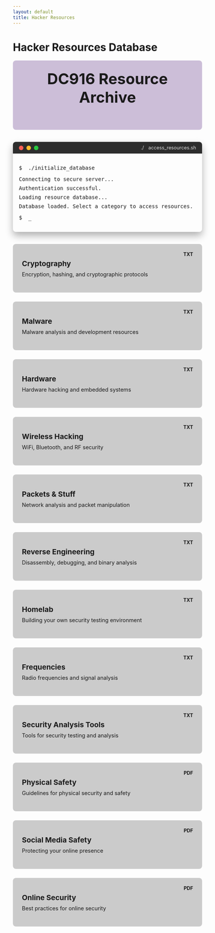 ```yaml
---
layout: default
title: Hacker Resources
---
```


# Hacker Resources Database

<div class="resources-header">
  <div class="resources-logo">
    <i class="fas fa-database"></i> DC916 Resource Archive
  </div>
  <div class="resources-subtitle">
    <span class="typing-effect">Accessing classified materials...</span>
  </div>
</div>

<div class="resource-terminal">
  <div class="terminal-window">
    <div class="terminal-header">
      <div class="terminal-controls">
        <span class="control close"></span>
        <span class="control minimize"></span>
        <span class="control maximize"></span>
      </div>
      <div class="terminal-title">
        <span class="prompt">./</span> access_resources.sh
      </div>
    </div>
    <div class="terminal-content">
      <p><span class="prompt">$</span> <span class="command">./initialize_database</span></p>
      <p class="response">Connecting to secure server...</p>
      <p class="response">Authentication successful.</p>
      <p class="response">Loading resource database...</p>
      <p class="response">Database loaded. Select a category to access resources.</p>
      <p><span class="prompt">$</span> <span class="command blink-cursor">_</span></p>
    </div>
  </div>
</div>

<div class="resource-grid">
  <div class="resource-category" data-category="cryptography">
    <div class="category-icon"><i class="fas fa-key"></i></div>
    <h3>Cryptography</h3>
    <div class="category-description">Encryption, hashing, and cryptographic protocols</div>
    <div class="file-type">TXT</div>
  </div>
  
  <div class="resource-category" data-category="malware">
    <div class="category-icon"><i class="fas fa-bug"></i></div>
    <h3>Malware</h3>
    <div class="category-description">Malware analysis and development resources</div>
    <div class="file-type">TXT</div>
  </div>
  
  <div class="resource-category" data-category="hardware">
    <div class="category-icon"><i class="fas fa-microchip"></i></div>
    <h3>Hardware</h3>
    <div class="category-description">Hardware hacking and embedded systems</div>
    <div class="file-type">TXT</div>
  </div>
  
  <div class="resource-category" data-category="wireless">
    <div class="category-icon"><i class="fas fa-wifi"></i></div>
    <h3>Wireless Hacking</h3>
    <div class="category-description">WiFi, Bluetooth, and RF security</div>
    <div class="file-type">TXT</div>
  </div>
  
  <div class="resource-category" data-category="packets">
    <div class="category-icon"><i class="fas fa-network-wired"></i></div>
    <h3>Packets & Stuff</h3>
    <div class="category-description">Network analysis and packet manipulation</div>
    <div class="file-type">TXT</div>
  </div>
  
  <div class="resource-category" data-category="reverse">
    <div class="category-icon"><i class="fas fa-undo"></i></div>
    <h3>Reverse Engineering</h3>
    <div class="category-description">Disassembly, debugging, and binary analysis</div>
    <div class="file-type">TXT</div>
  </div>
  
  <div class="resource-category" data-category="homelab">
    <div class="category-icon"><i class="fas fa-server"></i></div>
    <h3>Homelab</h3>
    <div class="category-description">Building your own security testing environment</div>
    <div class="file-type">TXT</div>
  </div>
  
  <div class="resource-category" data-category="frequencies">
    <div class="category-icon"><i class="fas fa-broadcast-tower"></i></div>
    <h3>Frequencies</h3>
    <div class="category-description">Radio frequencies and signal analysis</div>
    <div class="file-type">TXT</div>
  </div>
  
  <div class="resource-category" data-category="security-tools">
    <div class="category-icon"><i class="fas fa-tools"></i></div>
    <h3>Security Analysis Tools</h3>
    <div class="category-description">Tools for security testing and analysis</div>
    <div class="file-type">TXT</div>
  </div>
  
  <div class="resource-category" data-category="physical-safety">
    <div class="category-icon"><i class="fas fa-shield-alt"></i></div>
    <h3>Physical Safety</h3>
    <div class="category-description">Guidelines for physical security and safety</div>
    <div class="file-type">PDF</div>
  </div>
  
  <div class="resource-category" data-category="social-media-safety">
    <div class="category-icon"><i class="fas fa-user-shield"></i></div>
    <h3>Social Media Safety</h3>
    <div class="category-description">Protecting your online presence</div>
    <div class="file-type">PDF</div>
  </div>
  
  <div class="resource-category" data-category="online-security">
    <div class="category-icon"><i class="fas fa-lock"></i></div>
    <h3>Online Security</h3>
    <div class="category-description">Best practices for online security</div>
    <div class="file-type">PDF</div>
  </div>
</div>

<div id="resource-modal" class="modal">
  <div class="modal-content">
    <div class="modal-header">
      <h2 id="modal-title">Resource Title</h2>
      <span class="close-modal">&times;</span>
    </div>
    <div class="modal-body">
      <div id="loading-animation">
        <div class="decrypting">
          <span>D</span><span>e</span><span>c</span><span>r</span><span>y</span><span>p</span><span>t</span><span>i</span><span>n</span><span>g</span><span>.</span><span>.</span><span>.</span>
        </div>
      </div>
      <div id="resource-content"></div>
      <div id="pdf-viewer">
        <div class="pdf-info">
          <i class="fas fa-file-pdf"></i>
          <h3 id="pdf-title">PDF Document</h3>
          <a id="pdf-link" href="#" target="_blank" class="download-btn">
            <i class="fas fa-download"></i> Open PDF
          </a>
        </div>
      </div>
    </div>
  </div>
</div>

<style>
/* Resources Header Styles */
.resources-header {
  background: rgba(91, 43, 130, 0.3);
  padding: 1.5rem;
  display: flex;
  flex-direction: column;
  align-items: center;
  border-radius: 8px;
  margin-bottom: 2rem;
}

.resources-logo {
  font-size: 2.5rem;
  font-weight: bold;
  color: var(--conifer);
  margin-bottom: 1rem;
  text-align: center;
}

.resources-subtitle {
  font-family: 'Courier New', monospace;
  color: var(--kings-silver);
  font-size: 1.2rem;
  max-width: 100%;
  overflow: hidden;
  text-align: center;
}

.typing-effect {
  border-right: 2px solid var(--conifer);
  white-space: nowrap;
  overflow: hidden;
  display: inline-block;
  max-width: 100%;
  animation: typing 3.5s steps(40, end), blink-caret 0.75s step-end infinite;
}

@keyframes typing {
  from { width: 0 }
  to { width: 100% }
}

/* Ensure typing effect works on mobile */
@media (max-width: 768px) {
  .resources-subtitle {
    width: 100%;
    padding: 0 10px;
    box-sizing: border-box;
  }
  
  .typing-effect {
    font-size: 1rem;
    max-width: 100%;
  }
}

@keyframes blink-caret {
  from, to { border-color: transparent }
  50% { border-color: var(--conifer) }
}

/* Resource Terminal Styles */
.resource-terminal {
  margin: 2rem 0;
}

.terminal-window {
  background: var(--terminal-background);
  border-radius: 8px;
  overflow: hidden;
  box-shadow: 0 10px 20px rgba(0, 0, 0, 0.3);
}

.terminal-header {
  background: #2d2d2d;
  padding: 0.5rem 1rem;
  display: flex;
  align-items: center;
  justify-content: space-between;
}

.terminal-controls {
  display: flex;
  gap: 0.5rem;
}

.control {
  width: 12px;
  height: 12px;
  border-radius: 50%;
  display: inline-block;
}

.control.close {
  background: #ff5f56;
}

.control.minimize {
  background: #ffbd2e;
}

.control.maximize {
  background: #27c93f;
}

.terminal-title {
  color: #ddd;
  font-size: 0.8rem;
}

.terminal-content {
  padding: 1rem;
  font-family: 'Fira Code', monospace;
  color: var(--terminal-text);
}

.prompt {
  color: var(--conifer);
  margin-right: 0.5rem;
}

.command {
  color: var(--kings-silver);
}

.response {
  margin: 0.5rem 0;
  color: var(--terminal-text);
}

.blink-cursor {
  animation: blink 1s step-end infinite;
}

@keyframes blink {
  50% { opacity: 0; }
}

/* Resource Grid Styles */
.resource-grid {
  display: grid;
  grid-template-columns: repeat(auto-fill, minmax(250px, 1fr));
  gap: 1.5rem;
  margin: 2rem 0;
}

.resource-category {
  background: rgba(0, 0, 0, 0.2);
  border: 1px solid var(--kings-purple);
  border-radius: 8px;
  padding: 1.5rem;
  transition: all 0.3s ease;
  position: relative;
  overflow: hidden;
  cursor: pointer;
}

.resource-category:hover {
  transform: translateY(-5px);
  box-shadow: 0 10px 20px rgba(0, 0, 0, 0.3);
  border-color: var(--conifer);
}

.resource-category:hover .category-icon {
  color: var(--conifer);
  transform: scale(1.1);
}

.resource-category:hover::before {
  opacity: 1;
}

.resource-category::before {
  content: '';
  position: absolute;
  top: 0;
  left: 0;
  right: 0;
  bottom: 0;
  background: linear-gradient(135deg, 
    rgba(91, 43, 130, 0.1) 0%, 
    rgba(91, 43, 130, 0.2) 50%, 
    rgba(91, 43, 130, 0.1) 100%);
  opacity: 0;
  transition: opacity 0.3s ease;
  z-index: 1;
  pointer-events: none;
}

.category-icon {
  font-size: 2.5rem;
  color: var(--kings-silver);
  margin-bottom: 1rem;
  transition: all 0.3s ease;
}

.resource-category h3 {
  color: var(--conifer);
  margin: 0 0 0.5rem 0;
  font-size: 1.2rem;
}

.category-description {
  color: var(--kings-silver);
  font-size: 0.9rem;
  margin-bottom: 1rem;
}

.file-type {
  position: absolute;
  top: 1rem;
  right: 1rem;
  background: var(--kings-purple);
  color: var(--terminal-text);
  padding: 0.25rem 0.5rem;
  border-radius: 4px;
  font-size: 0.8rem;
  font-weight: bold;
}

/* Modal Styles */
.modal {
  display: none;
  position: fixed;
  z-index: 1000;
  left: 0;
  top: 0;
  width: 100%;
  height: 100%;
  overflow: auto;
  background-color: rgba(0, 0, 0, 0.8);
  backdrop-filter: blur(5px);
}

.modal-content {
  background: var(--terminal-background);
  margin: 5% auto;
  width: 80%;
  max-width: 800px;
  border-radius: 8px;
  box-shadow: 0 0 20px rgba(142, 229, 47, 0.3);
  border: 1px solid var(--kings-purple);
  animation: modalFadeIn 0.3s ease;
}

@keyframes modalFadeIn {
  from { opacity: 0; transform: translateY(-50px); }
  to { opacity: 1; transform: translateY(0); }
}

.modal-header {
  padding: 1rem;
  border-bottom: 1px solid var(--kings-purple);
  display: flex;
  justify-content: space-between;
  align-items: center;
}

.modal-header h2 {
  color: var(--conifer);
  margin: 0;
  font-size: 1.5rem;
}

.close-modal {
  color: var(--kings-silver);
  font-size: 1.5rem;
  font-weight: bold;
  cursor: pointer;
  transition: all 0.3s ease;
}

.close-modal:hover {
  color: var(--conifer);
}

.modal-body {
  padding: 1.5rem;
  max-height: 70vh;
  overflow-y: auto;
}

#resource-content {
  font-family: 'Courier New', monospace;
  line-height: 1.6;
  white-space: pre-wrap;
  display: none;
}

#resource-content a {
  color: var(--conifer);
  text-decoration: none;
  transition: all 0.3s ease;
}

#resource-content a:hover {
  text-decoration: underline;
  color: var(--kings-silver);
}

/* Loading Animation */
#loading-animation {
  display: flex;
  justify-content: center;
  align-items: center;
  height: 100px;
}

.decrypting {
  font-family: 'Courier New', monospace;
  font-size: 1.5rem;
  color: var(--conifer);
}

.decrypting span {
  display: inline-block;
  animation: decrypt 1.5s infinite alternate;
}

@keyframes decrypt {
  0% { transform: translateY(0); opacity: 0.3; }
  100% { transform: translateY(-10px); opacity: 1; }
}

.decrypting span:nth-child(1) { animation-delay: 0.1s; }
.decrypting span:nth-child(2) { animation-delay: 0.2s; }
.decrypting span:nth-child(3) { animation-delay: 0.3s; }
.decrypting span:nth-child(4) { animation-delay: 0.4s; }
.decrypting span:nth-child(5) { animation-delay: 0.5s; }
.decrypting span:nth-child(6) { animation-delay: 0.6s; }
.decrypting span:nth-child(7) { animation-delay: 0.7s; }
.decrypting span:nth-child(8) { animation-delay: 0.8s; }
.decrypting span:nth-child(9) { animation-delay: 0.9s; }
.decrypting span:nth-child(10) { animation-delay: 1.0s; }
.decrypting span:nth-child(11) { animation-delay: 1.1s; }
.decrypting span:nth-child(12) { animation-delay: 1.2s; }
.decrypting span:nth-child(13) { animation-delay: 1.3s; }

/* PDF Viewer Styles */
#pdf-viewer {
  display: none;
  text-align: center;
}

.pdf-info {
  background: rgba(0, 0, 0, 0.2);
  padding: 2rem;
  border-radius: 8px;
  display: flex;
  flex-direction: column;
  align-items: center;
  gap: 1rem;
}

.pdf-info i {
  font-size: 4rem;
  color: #ff5555;
}

.pdf-info h3 {
  color: var(--kings-silver);
  margin: 0;
}

.download-btn {
  display: inline-flex;
  align-items: center;
  background: var(--kings-purple);
  color: var(--terminal-text);
  padding: 0.75rem 1.5rem;
  border-radius: 4px;
  text-decoration: none;
  transition: all 0.3s ease;
  margin-top: 1rem;
}

.download-btn:hover {
  background: var(--conifer);
  color: var(--terminal-background);
  transform: translateY(-2px);
}

.download-btn i {
  font-size: 1rem;
  color: inherit;
  margin-right: 0.5rem;
}

/* Responsive Styles */
@media (max-width: 768px) {
  .resource-grid {
    grid-template-columns: repeat(auto-fill, minmax(200px, 1fr));
  }
  
  .modal-content {
    width: 95%;
    margin: 10% auto;
  }
}
</style>

<script>
document.addEventListener('DOMContentLoaded', function() {
  // Resource category click handler
  const resourceCategories = document.querySelectorAll('.resource-category');
  const modal = document.getElementById('resource-modal');
  const modalTitle = document.getElementById('modal-title');
  const resourceContent = document.getElementById('resource-content');
  const loadingAnimation = document.getElementById('loading-animation');
  const pdfViewer = document.getElementById('pdf-viewer');
  const pdfTitle = document.getElementById('pdf-title');
  let pdfLink = document.getElementById('pdf-link');
  const closeModal = document.querySelector('.close-modal');
  
  // Resource paths and information
  const resourceInfo = {
    'cryptography': {
      title: 'Cryptography Resources',
      path: '/resources/pages/cryptography.html',
      isPdf: false
    },
    'malware': {
      title: 'Malware Analysis & Development',
      path: '/resources/pages/malware.html',
      isPdf: false
    },
    'hardware': {
      title: 'Hardware Hacking Resources',
      path: '/resources/pages/hardware.html',
      isPdf: false
    },
    'wireless': {
      title: 'Wireless Hacking Techniques',
      path: '/resources/pages/wireless-hacking.html',
      isPdf: false
    },
    'packets': {
      title: 'Network Packets & Analysis',
      path: '/resources/pages/packets-n-stuff.html',
      isPdf: false
    },
    'reverse': {
      title: 'Reverse Engineering Tools & Guides',
      path: '/resources/pages/reverse-engineering.html',
      isPdf: false
    },
    'homelab': {
      title: 'Building Your Security Homelab',
      path: '/resources/pages/homelab.html',
      isPdf: false
    },
    'frequencies': {
      title: 'Radio Frequencies & Signal Analysis',
      path: '/resources/pages/frequencies.html',
      isPdf: false
    },
    'security-tools': {
      title: 'Security Analysis Tools',
      path: '/resources/pages/security-tools.html',
      isPdf: false
    },
    'physical-safety': {
      title: 'DC916 Physical Safety Guide',
      path: 'https://github.com/CyberSecSacramento/Cybersecurity-Sacramento/blob/main/resources/DC916%20Physical%20Safety%20Flyer.pdf',
      isPdf: true
    },
    'social-media-safety': {
      title: 'Social Media Safety Guidelines',
      path: 'https://github.com/CyberSecSacramento/Cybersecurity-Sacramento/blob/main/resources/DC916%20Social%20Media%20Safety%20Flyer.pdf',
      isPdf: true
    },
    'online-security': {
      title: 'Online Security Best Practices',
      path: 'https://github.com/CyberSecSacramento/Cybersecurity-Sacramento/blob/main/resources/DC916-OnlineSecurityFlyer.pdf',
      isPdf: true
    }
  };
  
  resourceCategories.forEach(category => {
    category.addEventListener('click', function() {
      const categoryId = this.getAttribute('data-category');
      const info = resourceInfo[categoryId];
      
      if (info.isPdf) {
        // For PDF resources, show in modal
        modalTitle.textContent = info.title;
        
        // Reset modal content
        resourceContent.style.display = 'none';
        pdfViewer.style.display = 'none';
        loadingAnimation.style.display = 'flex';
        
        // Show modal
        modal.style.display = 'block';
        
        setTimeout(() => {
          loadingAnimation.style.display = 'none';
          pdfViewer.style.display = 'block';
          pdfTitle.textContent = info.title;
          pdfLink.href = info.path;
        }, 800);
      } else {
        // For HTML resources, navigate to the page
        window.location.href = info.path;
      }
    });
  });
  
  // Close modal
  closeModal.addEventListener('click', function() {
    modal.style.display = 'none';
  });
  
  // Close modal when clicking outside
  window.addEventListener('click', function(event) {
    if (event.target === modal) {
      modal.style.display = 'none';
    }
  });
  
  // Terminal cursor blink effect only
  const blinkCursor = document.querySelector('.blink-cursor');
  
  // No random terminal activity to keep the page size stable
});
</script>
